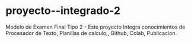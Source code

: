 # proyecto--integrado-2
 Modelo de Examen Final Tipo 2 - Este proyecto Integra conocimientos de Procesador de Texto, Planillas de calculo,, Github, Colab, Publicacion.
